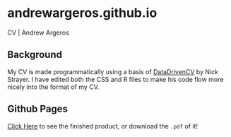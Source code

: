 # andrewargeros.github.io
CV | Andrew Argeros

## Background

My CV is made programmatically using a basis of [DataDrivenCV](https://github.com/nstrayer/datadrivencv) by Nick Strayer. I have edited both the CSS and R files to make his code flow more nicely into the format of my CV.

## Github Pages

[Click Here](https://andrewargeros.github.io) to see the finished product, or download the `.pdf` of it!
